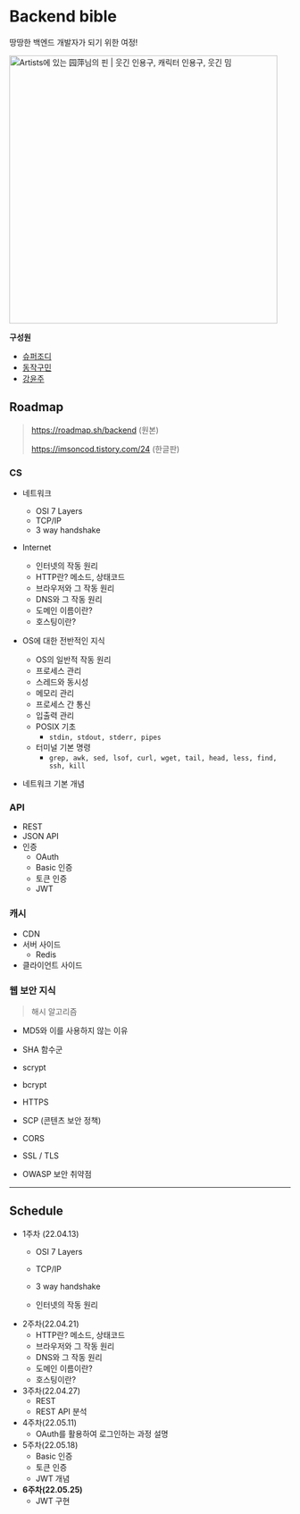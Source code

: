 # Backend bible
땅땅한 백엔드 개발자가 되기 위한 여정!

<img src="https://i.pinimg.com/originals/cc/e5/48/cce54859e1677d77de676d05ae870302.jpg" alt="Artists에 있는 园萍님의 핀 | 웃긴 인용구, 캐릭터 인용구, 웃긴 밈" style="width:50vw;" />

<br>

**구성원**

+ [슈퍼조디](https://github.com/superyodi)
+ [동작구민](https://github.com/Dongjakgu-Min)
+ [강윤주](https://github.com/9an9)



## Roadmap



> https://roadmap.sh/backend (원본)
>
> https://imsoncod.tistory.com/24 (한글판)



### CS

+ 네트워크 
  + OSI 7 Layers
  + TCP/IP
  + 3 way handshake
+ Internet

  + 인터넷의 작동 원리
  + HTTP란? 메소드, 상태코드
  + 브라우저와 그 작동 원리
  + DNS와 그 작동 원리
  + 도메인 이름이란?
  + 호스팅이란?
+ OS에 대한 전반적인 지식

  + OS의 일반적 작동 원리
  + 프로세스 관리
  + 스레드와 동시성
  + 메모리 관리
  + 프로세스 간 통신
  + 입출력 관리
  + POSIX 기초
    + `stdin, stdout, stderr, pipes`
  + 터미널 기본 명령
    + `grep, awk, sed, lsof, curl, wget, tail, head, less, find, ssh, kill`
  
+ 네트워크 기본 개념 



### API

+ REST
+ JSON API
+ 인증
  + OAuth
  + Basic 인증
  + 토큰 인증
  + JWT



### 캐시

+ CDN
+ 서버 사이드
  + Redis
+ 클라이언트 사이드



### 웹 보안 지식

> 해시 알고리즘

+ MD5와 이를 사용하지 않는 이유
+ SHA 함수군
+ scrypt
+ bcrypt



+ HTTPS
+ SCP (콘텐츠 보안 정책)
+ CORS
+ SSL / TLS
+ OWASP 보안 취약점 



---



## Schedule



+ 1주차 (22.04.13)
  + OSI 7 Layers
  + TCP/IP
  + 3 way handshake

  + 인터넷의 작동 원리
+ 2주차(22.04.21)
  + HTTP란? 메소드, 상태코드
  + 브라우저와 그 작동 원리
  + DNS와 그 작동 원리
  + 도메인 이름이란?
  + 호스팅이란?
+ 3주차(22.04.27)
  + REST
  + REST API 분석
+ 4주차(22.05.11)
  + OAuth를 활용하여 로그인하는 과정 설명 
+ 5주차(22.05.18)
  + Basic 인증
  + 토큰 인증
  + JWT 개념
+ **6주차(22.05.25)**
  + JWT 구현  
